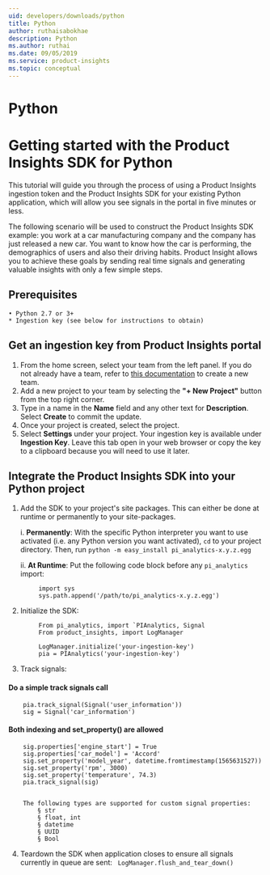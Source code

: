 ```yaml
---
uid: developers/downloads/python
title: Python
author: ruthaisabokhae
description: Python
ms.author: ruthai
ms.date: 09/05/2019
ms.service: product-insights
ms.topic: conceptual
---
```

# Python

# Getting started with the Product Insights SDK for Python

This tutorial will guide you through the process of using a Product Insights ingestion token and the Product Insights SDK for your existing Python application, which will allow you see signals in the portal in five minutes or less.

The following scenario will be used to construct the Product Insights SDK example: you work at a car manufacturing company and the company has just released a new car. You want to know how the car is performing, the demographics of users and also their driving habits. Product Insight allows you to achieve these goals by sending real time signals and generating valuable insights with only a few simple steps.


## Prerequisites
	• Python 2.7 or 3+  
	* Ingestion key (see below for instructions to obtain)
	
## Get an ingestion key from Product Insights portal
1. From the home screen, select your team from the left panel. If you do not already have a team, refer to [this documentation](topics/developers/quick-starts/what-is.md) to create a new team.
2. Add a new project to your team by selecting the **"+ New Project"** button from the top right corner.
3. Type in a name in the **Name** field and any other text for **Description**. Select **Create** to commit the update.
4. Once your project is created, select the project.
5. Select **Settings** under your project. Your ingestion key is available under **Ingestion Key**. Leave this tab open in your web browser or copy the key to a clipboard because you will need to use it later.
		
## Integrate the Product Insights SDK into your Python project
1. Add the SDK to your project's site packages. This can either be done at runtime or permanently to your site-packages.        

    i. **Permanently**: With the specific Python interpreter you want to use activated (i.e. any Python version you want activated), `cd` to your project directory. Then, run `python -m easy_install pi_analytics-x.y.z.egg`  

    ii. **At Runtime**: Put the following code block before any `pi_analytics` import:  
				
			import sys    
			sys.path.append('/path/to/pi_analytics-x.y.z.egg')
		
		
2. Initialize the SDK:

			From pi_analytics, import `PIAnalytics, Signal  
			From product_insights, import LogManager  
		
			LogManager.initialize('your-ingestion-key')    
			pia = PIAnalytics('your-ingestion-key')  
		
		
3. Track signals:
		
#### Do a simple track signals call  
		
		pia.track_signal(Signal('user_information'))  
		sig = Signal('car_information')
		
		
#### Both indexing and set_property() are allowed  
		
		sig.properties['engine_start'] = True  
		sig.properties['car_model'] = 'Accord'  
		sig.set_property('model_year', datetime.fromtimestamp(1565631527))  
		sig.set_property('rpm', 3000)  
		sig.set_property('temperature', 74.3)  
		pia.track_signal(sig) 
		
		
		The following types are supported for custom signal properties:
			§ str
			§ float, int
			§ datetime
			§ UUID
			§ Bool
			
4. Teardown the SDK when application closes to ensure all signals currently in queue are sent: 
		``` LogManager.flush_and_tear_down()```
